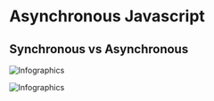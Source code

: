 # Asynchronous Javascript

## Synchronous vs Asynchronous

![Infographics](https://cdn.rawgit.com/fjcalzado/Asynchronous-Javascript/master/src/infographics/synchronous_vs_asynchronous.svg)


![Infographics](https://cdn.rawgit.com/fjcalzado/Asynchronous-Javascript/master/src/infographics/Sync_vs_Async.svg)
